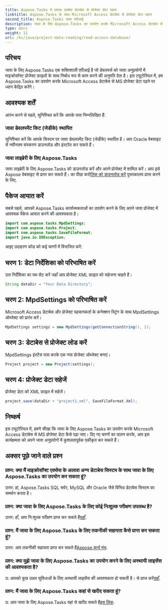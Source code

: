 ```yaml
---
title: Aspose.Tasks में एमएस एक्सेस डेटाबेस से प्रोजेक्ट डेटा पढ़ना
linktitle: Aspose.Tasks के साथ Microsoft Access डेटाबेस से प्रोजेक्ट डेटा पढ़ना
second_title: Aspose.Tasks जावा एपीआई
description: जावा के लिए Aspose.Tasks का उपयोग करके Microsoft Access डेटाबेस से MS प्रोजेक्ट डेटा को पढ़ना सीखें। निर्बाध एकीकरण के लिए हमारे चरण-दर-चरण ट्यूटोरियल का पालन करें।
type: docs
weight: 11
url: /hi/java/project-data-reading/read-access-database/
---
```

## परिचय
जावा के लिए Aspose.Tasks एक शक्तिशाली एपीआई है जो डेवलपर्स को जावा अनुप्रयोगों में माइक्रोसॉफ्ट प्रोजेक्ट फ़ाइलों के साथ निर्बाध रूप से काम करने की अनुमति देता है। इस ट्यूटोरियल में, हम Aspose.Tasks का उपयोग करके Microsoft Access डेटाबेस से MS प्रोजेक्ट डेटा पढ़ने पर ध्यान केंद्रित करेंगे।
## आवश्यक शर्तें
आरंभ करने से पहले, सुनिश्चित करें कि आपके पास निम्नलिखित हैं:
### जावा डेवलपमेंट किट (जेडीके) स्थापित
सुनिश्चित करें कि आपके सिस्टम पर जावा डेवलपमेंट किट (जेडीके) स्थापित है। आप Oracle वेबसाइट से नवीनतम संस्करण डाउनलोड और इंस्टॉल कर सकते हैं।
### जावा लाइब्रेरी के लिए Aspose.Tasks
 जावा लाइब्रेरी के लिए Aspose.Tasks को डाउनलोड करें और अपने प्रोजेक्ट में शामिल करें। आप इसे Aspose वेबसाइट से प्राप्त कर सकते हैं। का पीछा करो[लिंक को डाउनलोड करें](https://releases.aspose.com/tasks/java/) पुस्तकालय प्राप्त करने के लिए.

## पैकेज आयात करें
सबसे पहले, आपको Aspose.Tasks कार्यात्मकताओं का उपयोग करने के लिए अपने जावा प्रोजेक्ट में आवश्यक पैकेज आयात करने की आवश्यकता है।
```java
import com.aspose.tasks.MpdSettings;
import com.aspose.tasks.Project;
import com.aspose.tasks.SaveFileFormat;
import java.io.IOException;
```

आइए उदाहरण कोड को कई चरणों में विभाजित करें:
## चरण 1: डेटा निर्देशिका को परिभाषित करें
उस निर्देशिका का पथ सेट करें जहाँ आप प्रोजेक्ट XML फ़ाइल को सहेजना चाहते हैं।
```java
String dataDir = "Your Data Directory";
```
## चरण 2: MpdSettings को परिभाषित करें
Microsoft Access डेटाबेस और प्रोजेक्ट पहचानकर्ता के कनेक्शन स्ट्रिंग के साथ MpdSettings ऑब्जेक्ट को प्रारंभ करें।
```java
MpdSettings settings = new MpdSettings(getConnectionString(), 1);
```
## चरण 3: डेटाबेस से प्रोजेक्ट लोड करें
MpdSettings इंस्टेंस पास करके एक नया प्रोजेक्ट ऑब्जेक्ट बनाएं।
```java
Project project = new Project(settings);
```
## चरण 4: प्रोजेक्ट डेटा सहेजें
प्रोजेक्ट डेटा को XML फ़ाइल में सहेजें।
```java
project.save(dataDir + "project1.xml", SaveFileFormat.Xml);
```

## निष्कर्ष
इस ट्यूटोरियल में, हमने सीखा कि जावा के लिए Aspose.Tasks का उपयोग करके Microsoft Access डेटाबेस से MS प्रोजेक्ट डेटा कैसे पढ़ा जाए। दिए गए चरणों का पालन करके, आप इस कार्यक्षमता को अपने जावा अनुप्रयोगों में कुशलतापूर्वक एकीकृत कर सकते हैं।
## अक्सर पूछे जाने वाले प्रश्न
### प्रश्न: क्या मैं माइक्रोसॉफ्ट एक्सेस के अलावा अन्य डेटाबेस सिस्टम के साथ जावा के लिए Aspose.Tasks का उपयोग कर सकता हूं?
उत्तर: हां, Aspose.Tasks SQL सर्वर, MySQL और Oracle जैसे विभिन्न डेटाबेस सिस्टम का समर्थन करता है।
### प्रश्न: क्या जावा के लिए Aspose.Tasks के लिए कोई निःशुल्क परीक्षण उपलब्ध है?
 उत्तर: हाँ, आप नि:शुल्क परीक्षण प्राप्त कर सकते हैं[यहाँ](https://releases.aspose.com/).
### प्रश्न: मैं जावा के लिए Aspose.Tasks के लिए तकनीकी सहायता कैसे प्राप्त कर सकता हूं?
 उत्तर: आप तकनीकी सहायता प्राप्त कर सकते हैं[Aspose.कार्य मंच](https://forum.aspose.com/c/tasks/15).
### प्रश्न: क्या मुझे जावा के लिए Aspose.Tasks का उपयोग करने के लिए अस्थायी लाइसेंस की आवश्यकता है?
 उ: आपको कुछ उन्नत सुविधाओं के लिए अस्थायी लाइसेंस की आवश्यकता हो सकती है। से प्राप्त करें[यहाँ](https://purchase.aspose.com/temporary-license/).
### प्रश्न: मैं जावा के लिए Aspose.Tasks कहां से खरीद सकता हूं?
 उ: आप जावा के लिए Aspose.Tasks यहां से खरीद सकते हैं[इस लिंक](https://purchase.aspose.com/buy).